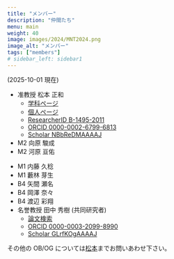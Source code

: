 ```yaml
---
title: "メンバー"
description: "仲間たち"
menu: main
weight: 40
image: images/2024/MNT2024.png
image_alt: "メンバー"
tags: ["members"]
# sidebar_left: sidebar1
---
```


(2025-10-01 現在)

- 准教授 松本 正和
  - [学科ページ](http://www.chem.okayama-u.ac.jp/faculty/matsumoto)
  - [個人ページ](http://vitroid.github.io)
  - [ResearcherID B-1495-2011](https://researcherid.com/rid/B-1495-2011)
  - [ORCID 0000-0002-6799-6813](https://orcid.org/0000-0002-6799-6813)
  - [Scholar NBbReDMAAAAJ](https://scholar.google.co.jp/citations?user=NBbReDMAAAAJ)
      <!-- * M2 高橋 蒼生 -->
    <!-- - M2 山田 隆史 -->
    <!-- - M2 河野 雄太 -->
      <!-- * B4 土屋 智史 -->
      <!-- * B4 長尾 空汰 -->
- M2 向原 駿成
- M2 河原 亘佑
<!-- - B4 佐々木 輝 -->
- M1 内藤 久稔
- M1 藪林 芽生
- B4 矢間 瀬名
- B4 岡澤 奈々
- B4 渡辺 彩翔
- 名誉教授 田中 秀樹 (共同研究者)
  - [論文検索](http://www.riis.okayama-u.ac.jp/papers/)
  <!-- * [ResearcherID DVE-8788-2022](https://researcherid.com/rid/DVE-8788-2022) -->
  - [ORCID 0000-0003-2099-8990](https://orcid.org/0000-0003-2099-8990)
  - [Scholar GLrfKOgAAAAJ](https://scholar.google.co.jp/citations?user=GLrfKOgAAAAJ)

その他の OB/OG については[松本](mailto:vitroid@gmail.com)までお問いあわせ下さい。
